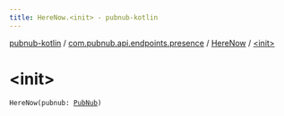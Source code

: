 ```yaml
---
title: HereNow.<init> - pubnub-kotlin
---
```


[pubnub-kotlin](../../index.html) / [com.pubnub.api.endpoints.presence](../index.html) / [HereNow](index.html) / [&lt;init&gt;](./-init-.html)

# &lt;init&gt;

`HereNow(pubnub: `[`PubNub`](../../com.pubnub.api/-pub-nub/index.html)`)`